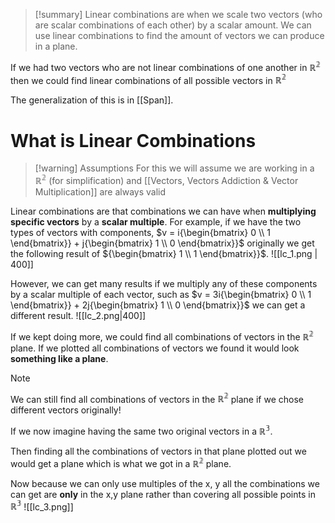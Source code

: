 
>[!summary]
Linear combinations are when we scale two vectors (who are scalar combinations of each other) by a scalar amount.  We can use linear combinations to find the amount of vectors we can produce in a plane. 
>
If we had two vectors who are not linear combinations of one another in $\mathbb{R^2}$ then we could find linear combinations of all possible vectors in $\mathbb{R^2}$ 
>
The generalization of this is in [[Span]].

# What is Linear Combinations
>[!warning] Assumptions 
For this we will assume we are working in a $\mathbb{R^2}$ (for simplification) 
and [[Vectors, Vectors Addiction & Vector Multiplication]] are always valid 

Linear combinations are that combinations we can have when **multiplying specific vectors** by a **scalar multiple**. For example, if we have the two types of vectors with components, $v = i{\begin{bmatrix} 0   \\ 1  \end{bmatrix}} + j{\begin{bmatrix} 1   \\ 0  \end{bmatrix}}$ originally we get the following result of ${\begin{bmatrix} 1   \\ 1  \end{bmatrix}}$. 
![[lc_1.png | 400]]

However, we can get many results if we multiply any of these components by a scalar multiple of each vector, such as  $v = 3i{\begin{bmatrix} 0   \\ 1  \end{bmatrix}} + 2j{\begin{bmatrix} 1   \\ 0  \end{bmatrix}}$ we can get a different result.
![[lc_2.png|400]]

If we kept doing more, we could find all combinations of vectors in the $\mathbb{R^2}$ plane. 
If we plotted all combinations of vectors we found it would look **something like a plane**.

>[!note] 
We can still find all combinations of vectors in the $\mathbb{R^2}$ plane if we chose different vectors originally! 

If we now imagine having the same two original vectors in a $\mathbb{R^3}$. 

Then finding all the combinations of vectors in that plane plotted out we would get a plane which is what we got in a $\mathbb{R^2}$ plane. 

Now because we can only use multiples of the x, y all the combinations we can get are **only** in the x,y plane rather than covering all possible points in $\mathbb{R^3}$ 
![[lc_3.png]]